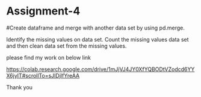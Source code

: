# Assignment-4

 #Create dataframe and merge with another data set by using pd.merge.
 
 Identify the missing values on data set. Count the missing values data set and then clean data set from the missing values.

please find my work on below link 

https://colab.research.google.com/drive/1mJjVJ4JY0XfYQBODtVZodcd6YYX6jyIT#scrollTo=sJIDjlfYreAA

Thank you 

